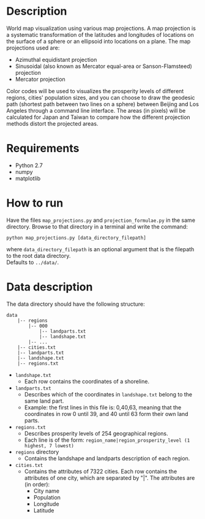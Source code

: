 # Description
World map visualization using various map projections. A map projection is a systematic transformation of the latitudes and longitudes of locations on the surface of a sphere or an ellipsoid into locations on a plane. The map projections used are:

* Azimuthal equidistant projection
* Sinusoidal (also known as Mercator equal-area or Sanson-Flamsteed) projection
* Mercator projection

Color codes will be used to visualizes the prosperity levels of different regions, cities' population sizes, and you can choose to draw the geodesic path (shortest path between two lines on a sphere) between Beijing and Los Angeles through a command line interface. The areas (in pixels) will be calculated for Japan and Taiwan to compare how the different projection methods distort the projected areas.

# Requirements
* Python 2.7
* numpy
* matplotlib

# How to run

Have the files `map_projections.py` and `projection_formulae.py` in the same directory. Browse to that directory in a terminal and write the command:

	python map_projections.py [data_directory_filepath]

where `data_directory_filepath` is an optional argument that is the filepath to the root data directory.  
Defaults to `../data/`. 

# Data description

The data directory should have the following structure:

	data
	    |-- regions
	        |-- 000
	            |-- landparts.txt
	            |-- landshape.txt
	        |-- ...
	    |-- cities.txt
	    |-- landparts.txt
	    |-- landshape.txt
	    |-- regions.txt

* `landshape.txt`
	* Each row contains the coordinates of a shoreline.
* `landparts.txt`
	* Describes which of the coordinates in `landshape.txt` belong to the same land part.
	* Example: the first lines in this file is: 0,40,63, meaning that the coordinates in row 0 until 39, and 40 until 63 form their own land parts.
* `regions.txt`
	* Describes prosperity levels of 254 geographical regions.
	* Each line is of the form: `region_name|region_prosperity_level (1 highest, 7 lowest)`
* `regions` directory
	* Contains the landshape and landparts description of each region.
* `cities.txt`
	* Contains the attributes of 7322 cities. Each row contains the attributes of one city, which are separated by "|". The attributes are (in order):
		* City name
		* Population
		* Longitude
		* Latitude
